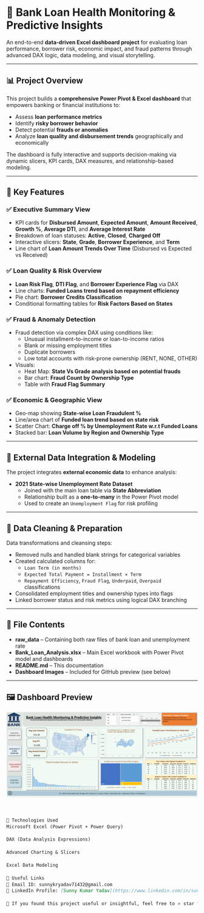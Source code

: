 # 🏦 Bank Loan Health Monitoring & Predictive Insights

An end-to-end **data-driven Excel dashboard project** for evaluating loan performance, borrower risk, economic impact, and fraud patterns through advanced DAX logic, data modeling, and visual storytelling.

---

## 📊 Project Overview

This project builds a **comprehensive Power Pivot & Excel dashboard** that empowers banking or financial institutions to:

- Assess **loan performance metrics**
- Identify **risky borrower behavior**
- Detect potential **frauds or anomalies**
- Analyze **loan quality and disbursement trends** geographically and economically

The dashboard is fully interactive and supports decision-making via dynamic slicers, KPI cards, DAX measures, and relationship-based modeling.

---

## 🚀 Key Features

### ✅ Executive Summary View
- KPI cards for **Disbursed Amount**, **Expected Amount**, **Amount Received**, **Growth %**, **Average DTI**, and **Average Interest Rate**
- Breakdown of loan statuses: **Active**, **Closed**, **Charged Off**
- Interactive slicers: **State**, **Grade**, **Borrower Experience**, and **Term**
- Line chart of **Loan Amount Trends Over Time** (Disbursed vs Expected vs Received)

### ✅ Loan Quality & Risk Overview
- **Loan Risk Flag**, **DTI Flag**, and **Borrower Experience Flag** via DAX
- Line charts: **Funded Loans trend based on repayment efficiency**
- Pie chart: **Borrower Credits Classification**
- Conditional formatting tables for **Risk Factors Based on States**

### ✅ Fraud & Anomaly Detection
- Fraud detection via complex DAX using conditions like:
  - Unusual installment-to-income or loan-to-income ratios
  - Blank or missing employment titles
  - Duplicate borrowers
  - Low total accounts with risk-prone ownership (RENT, NONE, OTHER)
- Visuals:
  - Heat Map: **State Vs Grade analysis based on potential frauds**
  - Bar chart: **Fraud Count by Ownership Type**
  - Table with **Fraud Flag Summary**

### ✅ Economic & Geographic View
- Geo-map showing **State-wise Loan Fraudulent %**
- Line/area chart of **Funded loan trend based on state risk**
- Scatter Chart: **Charge off % by Unemployment Rate w.r.t Funded Loans**
- Stacked bar: **Loan Volume by Region and Ownership Type**

---

## 🔁 External Data Integration & Modeling

The project integrates **external economic data** to enhance analysis:

- **2021 State-wise Unemployment Rate Dataset**  
  - Joined with the main loan table via **State Abbreviation**
  - Relationship built as a **one-to-many** in the Power Pivot model
  - Used to create an `Unemployment Flag` for risk profiling

---

## 🧹 Data Cleaning & Preparation

Data transformations and cleansing steps:

- Removed nulls and handled blank strings for categorical variables
- Created calculated columns for:
  - `Loan Term (in months)`
  - `Expected Total Payment = Installment × Term`
  - `Repayment Efficiency`, `Fraud Flag`, `Underpaid`, `Overpaid` classifications
- Consolidated employment titles and ownership types into flags
- Linked borrower status and risk metrics using logical DAX branching

---

## 📁 File Contents

- **raw_data** – Containing both raw files of bank loan and unemployment rate
- **Bank_Loan_Analysis.xlsx** – Main Excel workbook with Power Pivot model and dashboards
- **README.md** – This documentation
- **Dashboard Images** – Included for GitHub preview (see below)

---

## 🖼️ Dashboard Preview
![Dashboard Overview](/Dashboard.png)

```markdown


📌 Technologies Used
Microsoft Excel (Power Pivot + Power Query)

DAX (Data Analysis Expressions)

Advanced Charting & Slicers

Excel Data Modeling

🔗 Useful Links
🔗 Email ID: sunnykryadav71432@gmail.com
🔗 LinkedIn Profile: [Sunny Kumar Yadav](https://www.linkedin.com/in/sunnykumaryadav)

📣 If you found this project useful or insightful, feel free to ⭐ star the repository and connect with me on LinkedIn!
